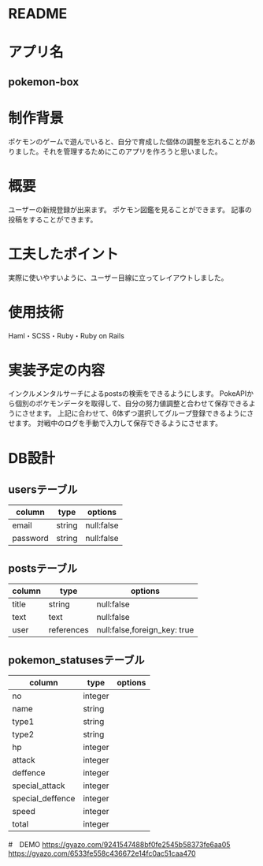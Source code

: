 # README

# アプリ名
## pokemon-box

# 制作背景
ポケモンのゲームで遊んでいると、自分で育成した個体の調整を忘れることがありました。それを管理するためにこのアプリを作ろうと思いました。

# 概要
ユーザーの新規登録が出来ます。
ポケモン図鑑を見ることができます。
記事の投稿をすることができます。

# 工夫したポイント
実際に使いやすいように、ユーザー目線に立ってレイアウトしました。

# 使用技術
Haml・SCSS・Ruby・Ruby on Rails

# 実装予定の内容

インクルメンタルサーチによるpostsの検索をできるようにします。
PokeAPIから個別のポケモンデータを取得して、自分の努力値調整と合わせて保存できるようにさせます。
上記に合わせて、6体ずつ選択してグループ登録できるようにさせます。
対戦中のログを手動で入力して保存できるようにさせます。


# DB設計

## usersテーブル

| column           |type               |options             |
|------------------|-------------------|--------------------|
| email            |string             |null:false          |
| password         |string             |null:false          |

## postsテーブル

| column           |type               |options             |
|------------------|-------------------|--------------------|
| title            |string             |null:false          |
| text             |text               |null:false          |
| user             |references         |null:false,foreign_key: true |


## pokemon_statusesテーブル

| column           |type               |options             |
|------------------|-------------------|--------------------|
| no               |integer            |                    |
| name             |string             |                    |
| type1            |string             |                    |
| type2            |string             |                    |
| hp               |integer            |                    |
| attack           |integer            |                    |
| deffence         |integer            |                    |
| special_attack   |integer            |                    |
| special_deffence |integer            |                    |
| speed            |integer            |                    |
| total            |integer            |                    |

#　DEMO
https://gyazo.com/9241547488bf0fe2545b58373fe6aa05
https://gyazo.com/6533fe558c436672e14fc0ac51caa470